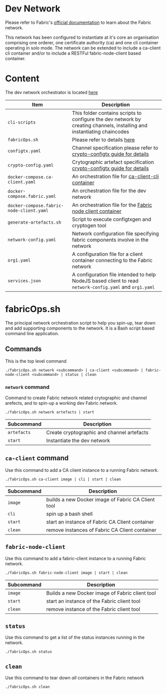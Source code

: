 # Dev Network

Please refer to Fabric's [official documentation](https://hyperledger-fabric.readthedocs.io/en/release-1.4/blockchain.html) to learn about the Fabric network.

This network has been configured to instantiate at it's core an organisation comprising one orderer, one certificate authority (ca) and one cli container operating in solo mode. The network can be extended to include a ca-client cli container and/or to include a RESTFul fabric-node-client based container.

# Content

The dev network orchestrator is located [here](../networks/dev)

| Item | Description |
| --- | --- |
| `cli-scripts` | This folder contains scripts to configure the dev network by creating channels, installing and instantiating chaincodes |
| `fabricOps.sh` | Please refer to details [here](#fabricOps) |
| `configtx.yaml` | Channel specification please refer to [crypto-configtx guide for details](./crypto-configtx.md)  |
| `crypto-config.yaml` | Crytographic artefact specification [crypto-configtx guide for details](./crypto-configtx.md) |
| `docker-compose.ca-client.yaml` | An orchestration file for [ca-client-cli container](./fabric-ca.md) |
| `docker-compose.fabric.yaml` | An orchestration file for the dev network |
| `docker-compose.fabric-node-client.yaml` | An orchestration file for the [Fabric node client container](./fabric-node-client.md) |
| `generate-artefacts.sh` | Script to execute configtxgen and cryptogen tool |
| `network-config.yaml` | Network configuration file specifying fabric components involve in the network |
| `org1.yaml` | A configuration file for a client container connecting to the Fabric network |
| `services.json` | A configuration file intended to help NodeJS based client to read `network-config.yaml` and `org1.yaml` |

# <a name="fabricOps">fabricOps.sh</a>

The principal network orchestration script to help you spin-up, tear down and add supporting components to the network. It is a Bash script based command line application.

## Commands

This is the top level command

`./fabricOps.sh network <subcommand> | ca-client <subcommand> | fabric-node-client <subcommand> | status | clean`
 
### `network` command

Command to create Fabric network related crytographic and channel arefects, and to spin-up a working dev Fabric network.

```
./fabricOps.sh network artefacts | start
```

| Subcommand | Description |
| --- | --- |
| `artefacts` | Create cryptographic and channel artefacts |
| `start` | Instantiate the dev network |

## `ca-client` command 

Use this command to add a CA client instance to a running Fabric network. 

```
./fabricOps.sh ca-client image | cli | start | clean
```

| Subcommand | Description |
| --- | --- |
| `image` | builds a new Docker image of Fabric CA Client tool |
| `cli` | spin up a bash shell |
| `start` | start an instance of Fabric CA Client container |
| `clean` | remove instances of Fabric CA Client container |

## `fabric-node-client`

Use this command to add a fabric-client instance to a running Fabric network.

```
./fabricOps.sh fabric-node-client image | start | clean
```

| Subcommand | Description |
| --- | --- |
| `image` | Builds a new Docker image of Fabric client tool |
| `start` | start an instance of the Fabric client tool |
| `clean` | remove instance of the Fabric client tool |

## `status`

Use this command to get a list of the status instances running in the network.

```
./fabricOps.sh status
```

## `clean`

Use this command to tear down *all* containers in the Fabric network

```
./fabricOps.sh clean
```
